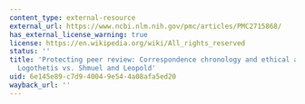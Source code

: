 ```yaml
---
content_type: external-resource
external_url: https://www.ncbi.nlm.nih.gov/pmc/articles/PMC2715868/
has_external_license_warning: true
license: https://en.wikipedia.org/wiki/All_rights_reserved
status: ''
title: 'Protecting peer review: Correspondence chronology and ethical analysis regarding
  Logothetis vs. Shmuel and Leopold'
uid: 6e145e89-c7d9-4004-9e54-4a08afa5ed20
wayback_url: ''
---
```


